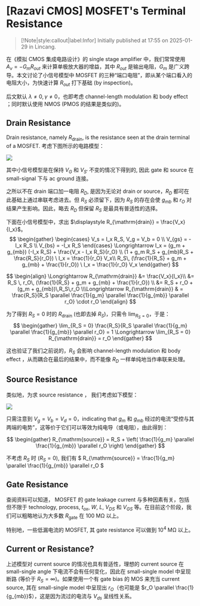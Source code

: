 # [Razavi CMOS] MOSFET's Terminal Resistance

> [!Note|style:callout|label:Infor]
Initially published at 17:55 on 2025-01-29 in Lincang.

在《模拟 CMOS 集成电路设计》的 single stage amplifier 中，我们常常使用 $A_v = -G_m R_{out}$ 来计算单极放大器的增益，其中 $R_{out}$ 是输出电阻，$G_m$ 是广义跨导。本文讨论了小信号模型中 MOSFET 的三种“端口电阻”，即从某个端口看入的电阻大小，为快速计算 $R_{out}$ 打下基础 (by inspection)。

后文默认 $\lambda \ne 0, \gamma \ne 0$，也即考虑 channel-length modulation 和 body effect ；同时默认使用 NMOS (PMOS 的结果是类似的)。



## Drain Resistance

Drain resistance, namely $R_{\mathrm{drain}}$, is the resistance seen at the drain terminal of a MOSFET. 考虑下图所示的电路模型：
<div class="center"><img src="https://imagebank-0.oss-cn-beijing.aliyuncs.com/VS-PicGo/2025-01-29-18-56-55_[Razavi CMOS] MOSFET's Terminal Resistance.png"/></div>
<!-- <div class="center"><img src="https://imagebank-0.oss-cn-beijing.aliyuncs.com/VS-PicGo/2025-01-29-18-45-38_[Razavi CMOS] MOSFET's Terminal Resistance.png"/></div> -->

其中小信号模型是在保持 $V_G$ 和 $V_{S'}$ 不变的情况下得到的, 因此 gate 和 source 在 small-signal 下与 ac ground 连接。

之所以不在 drain 端口加一电阻 $R_D$, 是因为无论对 drain or source，$R_D$ 都可在此基础上通过串联考虑进去。但 $R_S$ 必须留下，因为 $R_S$ 的存在会使 $g_{mb}$ 和 $r_{O}$ 对结果产生影响。因此，略去 $R_D$ 但保留 $R_S$ 是最具有普适性的选择。

下面在小信号模型中，求出 $\displaystyle R_{\mathrm{drain}} = \frac{V_x}{I_x}$。
$$
\begin{gather}
\begin{cases}
V_s = I_x R_S, V_g = V_b = 0 \\
V_{gs} = -I_x R_S \\
V_{bs} = -I_x R_S
\end{cases}
\Longrightarrow 
I_x = (g_m + g_{mb}) (-I_x R_S) + \frac{V_x - I_x R_S}{r_O} \\
(1 + g_m R_S + g_{mb}R_S + \frac{R_S}{r_O}) \ I_x = \frac{1}{r_O} V_x\\
R_S\, (\frac{1}{R_S} + g_m + g_{mb} + \frac{1}{r_O}) \ I_x = \frac{1}{r_O} V_x
\end{gather}
$$

$$
\begin{align}
\Longrightarrow 
R_{\mathrm{drain}}
&= \frac{V_x}{I_x}\\
&= R_S \, r_O\, (\frac{1}{R_S} + g_m + g_{mb} + \frac{1}{r_O}) \\
&= R_S + r_O + (g_m + g_{mb})\,R_S\,r_O
\\\Longrightarrow  R_{\mathrm{drain}} & = \frac{R_S}{R_S \parallel \frac{1}{g_m} \parallel \frac{1}{g_{mb}} \parallel r_O} \cdot r_O
\end{align}
$$

为了得到 $R_S = 0$ 时的 $R_{\mathrm{drain}}$ (也即去掉 $R_S$)，只需令 $\lim_{R_S = 0}$，于是：
$$
\begin{gather}
\lim_{R_S = 0} \frac{R_S}{R_S \parallel \frac{1}{g_m} \parallel \frac{1}{g_{mb}} \parallel r_O} = 1 \Longrightarrow 
\lim_{R_S = 0} R_{\mathrm{drain}} = r_O
\end{gather}
$$

这也验证了我们之前说的，$R_S$ 会影响 channel-length modulation 和 body effect ，从而耦合在最后的结果中，而不能像 $R_D$ 一样单纯地当作串联来处理。

## Source Resistance

类似地，为求 source resistance ， 我们考虑如下模型：

<div class="center"><img src="https://imagebank-0.oss-cn-beijing.aliyuncs.com/VS-PicGo/2025-01-29-18-46-00_[Razavi CMOS] MOSFET's Terminal Resistance.png"/></div>

只需注意到 $V_g = V_b = V_d = 0$，indicating that $g_m$ 和 $g_{mb}$ 经过的电流“受控与其两端的电势”，这等价于它们可以等效为纯电导（或电阻），由此得到：

$$
\begin{gather}
R_{\mathrm{source}} = R_S + \left( \frac{1}{g_m} \parallel \frac{1}{g_{mb}} \parallel r_O \right)
\end{gather}
$$

不考虑 $R_S$ 时 ($R_S = 0$), 我们有 $ R_{\mathrm{source}} = \frac{1}{g_m} \parallel \frac{1}{g_{mb}} \parallel r_O $

## Gate Resistance

查阅资料可以知道， MOSFET 的 gate leakage current 与多种因素有关，包括但不限于 technology, process, $t_{ox}$, $W$, $L$, $V_{DS}$ 和 $V_{GS}$ 等。在目前这个阶段，我们可以粗略地认为大多数 $R_{\mathrm{gate}}$ 在 $100\ \mathrm{M\Omega}$ 以上。

特别地，一些低漏电流的 MOSFET, 其 gate resistance 可以做到 $10^4 \ \mathrm{M\Omega}$ 以上。

## Current or Resistance?

上述模型对 current source 的情况也具有普适性，理想的 current source 在 small-single angle 下电流不会有任何变化，因此在 small-single model 中呈现断路 (等价于 $R_S = \infty$)。如果使用一个有 gate bias 的 MOS 来充当 current source, 其在 small-single model 中呈现出 $r_O$（也可能是 $r_O \parallel \frac{1}{g_{mb}}$），这是因为流过的电流与 $V_{ds}$ 呈线性关系。